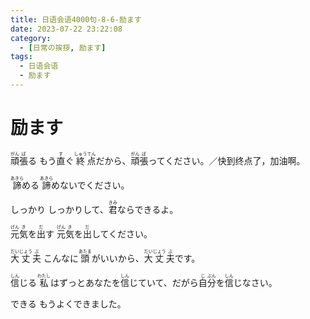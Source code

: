 ```yaml
---
title: 日语会语4000句-8-6-励ます
date: 2023-07-22 23:22:08
category:
  - [日常の挨拶, 励ます]
tags:
  - 日语会语
  - 励ます
---
```


# 励ます

<ruby>頑<rt>がん</rt>張<rt>ば</rt>る</ruby>
<ruby>もう<rt></rt>直<rt>す</rt>ぐ<rt></rt>終<rt>しゅう</rt>点<rt>てん</rt>だから、<rt></rt>頑<rt>がん</rt>張<rt>ば</rt>ってください。／快到终点了，加油啊。</ruby>

<!-- more -->

<ruby>諦<rt>あきら</rt>める</ruby>
<ruby>諦<rt>あきら</rt>めないでください。</ruby>

<ruby>しっかり</ruby>
<ruby>しっかりして、<rt></rt>君<rt>きみ</rt>ならできるよ。</ruby>

<ruby>元<rt>げん</rt>気<rt>き</rt>を<rt></rt>出<rt>だ</rt>す</ruby>
<ruby>元<rt>げん</rt>気<rt>き</rt>を<rt></rt>出<rt>だ</rt>してください。</ruby>

<ruby>大<rt>だい</rt>丈<rt>じょう</rt>夫<rt>ぶ</rt></ruby>
<ruby>こんなに<rt></rt>頭<rt>あたま</rt>がいいから、<rt></rt>大<rt>だい</rt>丈<rt>じょう</rt>夫<rt>ぶ</rt>です。</ruby>

<ruby>信<rt>しん</rt>じる</ruby>
<ruby>私<rt>わたし</rt>はずっとあなたを<rt></rt>信<rt>しん</rt>じていて、だがら<rt></rt>自<rt>じ</rt>分<rt>ぶん</rt>を<rt></rt>信<rt>しん</rt>じなさい。</ruby>

<ruby>できる</ruby>
<ruby>もうよくできました。</ruby>

